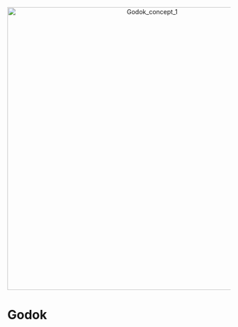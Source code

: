 <p align = "center">
<img width="638" alt="Godok_concept_1" src="https://user-images.githubusercontent.com/119986573/231754676-2e36d1bc-7674-4370-b10f-81b3d3bc8849.PNG" >
  </p>
  
# Godok
